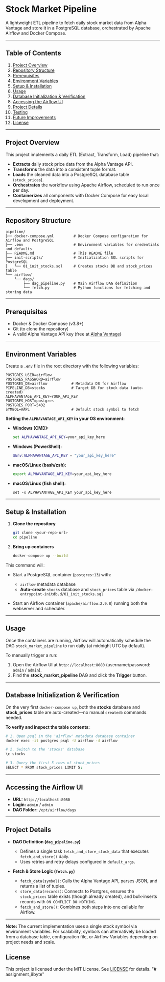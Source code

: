 # Stock Market Pipeline

A lightweight ETL pipeline to fetch daily stock market data from Alpha Vantage and store it in a PostgreSQL database, orchestrated by Apache Airflow and Docker Compose.

---

## Table of Contents

1. [Project Overview](#project-overview)
2. [Repository Structure](#repository-structure)
3. [Prerequisites](#prerequisites)
4. [Environment Variables](#environment-variables)
5. [Setup & Installation](#setup--installation)
6. [Usage](#usage)
7. [Database Initialization & Verification](#database-initialization--verification)
8. [Accessing the Airflow UI](#accessing-the-airflow-ui)
9. [Project Details](#project-details)
10. [Testing](#testing)
11. [Future Improvements](#future-improvements)
12. [License](#license)

---

## Project Overview

This project implements a daily ETL (Extract, Transform, Load) pipeline that:

* **Extracts** daily stock price data from the Alpha Vantage API.
* **Transforms** the data into a consistent tuple format.
* **Loads** the cleaned data into a PostgreSQL database table (`stock_prices`).
* **Orchestrates** the workflow using Apache Airflow, scheduled to run once per day.
* **Containerizes** all components with Docker Compose for easy local development and deployment.

---

## Repository Structure

```
pipeline/
├── docker-compose.yml         # Docker Compose configuration for Airflow and PostgreSQL
├── .env                       # Environment variables for credentials and defaults
├── README.md                  # This README file
├── init-scripts/              # Initialization SQL scripts for PostgreSQL
│   └── 01_init_stocks.sql     # Creates stocks DB and stock_prices table
└── airflow/
    └── dags/
        ├── dag_pipeline.py    # Main Airflow DAG definition
        └── fetch.py           # Python functions for fetching and storing data
```

---

## Prerequisites

* Docker & Docker Compose (v3.8+)
* Git (to clone the repository)
* A valid Alpha Vantage API key (free at [Alpha Vantage](https://www.alphavantage.co))

---

## Environment Variables

Create a `.env` file in the root directory with the following variables:

```dotenv
POSTGRES_USER=airflow
POSTGRES_PASSWORD=airflow
POSTGRES_DB=airflow           # Metadata DB for Airflow
PIPELINE_DB=stocks            # Target DB for stock data (auto-created)
ALPHAVANTAGE_API_KEY=YOUR_API_KEY
POSTGRES_HOST=postgres
POSTGRES_PORT=5432
SYMBOL=AAPL                   # Default stock symbol to fetch
```

**Setting the `ALPHAVANTAGE_API_KEY` in your OS environment:**

* **Windows (CMD):**

  ```cmd
  set ALPHAVANTAGE_API_KEY=your_api_key_here
  ```
* **Windows (PowerShell):**

  ```powershell
  $Env:ALPHAVANTAGE_API_KEY = "your_api_key_here"
  ```
* **macOS/Linux (bash/zsh):**

  ```bash
  export ALPHAVANTAGE_API_KEY=your_api_key_here
  ```
* **macOS/Linux (fish shell):**

  ```fish
  set -x ALPHAVANTAGE_API_KEY your_api_key_here
  ```

---

## Setup & Installation

1. **Clone the repository**

   ```bash
   git clone <your-repo-url>
   cd pipeline
   ```

2. **Bring up containers**

   ```bash
   docker-compose up --build
   ```

This command will:

* Start a PostgreSQL container (`postgres:13`) with:

  * `airflow` metadata database
  * **Auto-create** `stocks` database and `stock_prices` table via `/docker-entrypoint-initdb.d/01_init_stocks.sql`
* Start an Airflow container (`apache/airflow:2.9.0`) running both the webserver and scheduler.

---

## Usage

Once the containers are running, Airflow will automatically schedule the DAG `stock_market_pipeline` to run daily (at midnight UTC by default).

To manually trigger a run:

1. Open the Airflow UI at `http://localhost:8080` (username/password: `admin` / `admin`).
2. Find the **stock\_market\_pipeline** DAG and click the **Trigger** button.

---

## Database Initialization & Verification

On the very first `docker-compose up`, both the **stocks** database and **stock\_prices** table are auto-created—no manual `createdb` commands needed.

**To verify and inspect the table contents:**

```bash
# 1. Open psql in the 'airflow' metadata database container
docker exec -it postgres psql -U airflow -d airflow

# 2. Switch to the 'stocks' database
\c stocks

# 3. Query the first 5 rows of stock_prices
SELECT * FROM stock_prices LIMIT 5;
```

---

## Accessing the Airflow UI

* **URL:** `http://localhost:8080`
* **Login:** `admin` / `admin`
* **DAG Folder:** `/opt/airflow/dags`

---

## Project Details

* **DAG Definition (`dag_pipeline.py`)**

  * Defines a single task `fetch_and_store_stock_data` that executes `fetch_and_store()` daily.
  * Uses retries and retry delays configured in `default_args`.

* **Fetch & Store Logic (`fetch.py`)**

  * `fetch_data(symbol)`: Calls the Alpha Vantage API, parses JSON, and returns a list of tuples.
  * `store_data(records)`: Connects to Postgres, ensures the `stock_prices` table exists (though already created), and bulk-inserts records with `ON CONFLICT DO NOTHING`.
  * `fetch_and_store()`: Combines both steps into one callable for Airflow.

---
**Note:** The current implementation uses a single stock symbol via environment variables. For scalability, symbols can alternatively be loaded from a database table, configuration file, or Airflow Variables depending on project needs and scale.

## License

This project is licensed under the MIT License. See [LICENSE](LICENSE) for details.
"# assignment_8byte" 
